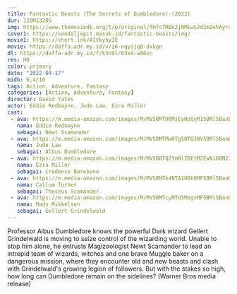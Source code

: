 ```yaml
---
title: Fantastic Beasts (The Secrets of Dumbledore)-(2022)
dur: 120M1320S
img: https://www.themoviedb.org/t/p/original/fHfcTRBx2jNMiwSJd2m2ehAyrnh.jpg
cover1: https://sendaljepit.masuk.id/fantastic-beasts/img/
movie1: https://short.ink/AIVkyhyIE
movie: https://daffa-adr.my.id/v/z6-nqyijq8-dxkgn
dl: https://daffa-adr.my.id/f/k3n0lrb3xd-w86xn
res: HD
color: primary
date: "2022-04-17"
midb: 6,4/10
tags: Action, Adventure, Fantasy
categories: [Action, Adventure, Fantasy]
director: David Yates
actor: Eddie Redmayne, Jude Law, Ezra Miller
cast:
 - ava: https://m.media-amazon.com/images/M/MV5BMTU0MjEyNzQyM15BMl5BanBnXkFtZTcwMTc4ODUxOQ@@._V1_QL75_UX140_CR0,12,140,140_.jpg
   nama: Eddie Redmayne
   sebagai: Newt Scamander
 - ava: https://m.media-amazon.com/images/M/MV5BMTMwOTg5NTQ3NV5BMl5BanBnXkFtZTcwNzM3MDAzNQ@@._V1_QL75_UX140_CR0,6,140,140_.jpg
   nama: Jude Law
   sebagai: Albus Dumbledore
 - ava: https://m.media-amazon.com/images/M/MV5BOTQ2YmNlZDEtM2EwNi00N2JhLTk3ZDktMjBmNzYwYWI1OWZmXkEyXkFqcGdeQXVyNjk1MjYyNTA@._V1_QL75_UX140_CR0,12,140,140_.jpg
   nama: Ezra Miller
   sebagai: Credence Barebone
 - ava: https://m.media-amazon.com/images/M/MV5BMTk4NTA1ODk0MF5BMl5BanBnXkFtZTgwMzkwMTcwOTE@._V1_QL75_UX140_CR0,12,140,140_.jpg
   nama: Callum Turner
   sebagai: Theseus Scamander
 - ava: https://m.media-amazon.com/images/M/MV5BMTcyMTU5MzgxMF5BMl5BanBnXkFtZTYwMDI0NjI1._V1_QL75_UX140_CR0,12,140,140_.jpg
   nama: Mads Mikkelsen
   sebagai: Gellert Grindelwald
---
```


Professor Albus Dumbledore knows the powerful Dark wizard Gellert Grindelwald is moving to seize control of the wizarding world. Unable to stop him alone, he entrusts Magizoologist Newt Scamander to lead an intrepid team of wizards, witches and one brave Muggle baker on a dangerous mission, where they encounter old and new beasts and clash with Grindelwald's growing legion of followers. But with the stakes so high, how long can Dumbledore remain on the sidelines? (Warner Bros media release)
